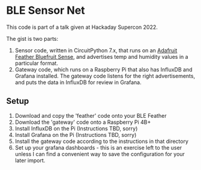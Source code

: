 # BLE Sensor Net

This code is part of a talk given at Hackaday Supercon 2022.

The gist is two parts:

1. Sensor code, written in CircuitPython 7.x, that runs on an [Adafruit Feather Bluefruit Sense](https://www.adafruit.com/product/4516), and advertises temp and humidity values in a particular format.
2. Gateway code, which runs on a Raspberry Pi that also has InfluxDB and Grafana installed. The gateway code listens for the right advertisements, and puts the data in InfluxDB for review in Grafana.

## Setup

1. Download and copy the 'feather' code onto your BLE Feather
1. Download the 'gateway' code onto a Raspberry Pi 4B+
1. Install InfluxDB on the Pi (Instructions TBD, sorry)
1. Install Grafana on the Pi (Instructions TBD, sorry)
1. Install the gateway code according to the instructions in that directory
1. Set up your grafana dashboards - this is an exercise left to the user unless I can find a convenient way to save the configuration for your later import. 
